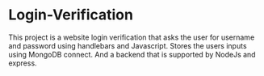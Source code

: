 # Login-Verification
This project is a website login verification that asks the user for username and password using handlebars and Javascript. Stores the users inputs using MongoDB connect. And a backend that is supported by NodeJs and express.
